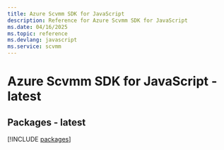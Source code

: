 ```yaml
---
title: Azure Scvmm SDK for JavaScript
description: Reference for Azure Scvmm SDK for JavaScript
ms.date: 04/16/2025
ms.topic: reference
ms.devlang: javascript
ms.service: scvmm
---
```

# Azure Scvmm SDK for JavaScript - latest
## Packages - latest
[!INCLUDE [packages](scvmm-index.md)]